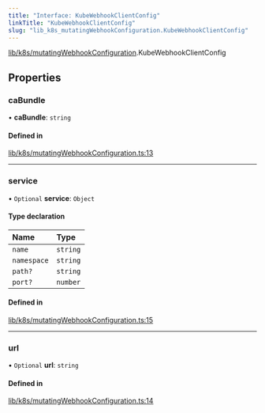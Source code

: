 ```yaml
---
title: "Interface: KubeWebhookClientConfig"
linkTitle: "KubeWebhookClientConfig"
slug: "lib_k8s_mutatingWebhookConfiguration.KubeWebhookClientConfig"
---
```


[lib/k8s/mutatingWebhookConfiguration](../modules/lib_k8s_mutatingWebhookConfiguration.md).KubeWebhookClientConfig

## Properties

### caBundle

• **caBundle**: `string`

#### Defined in

[lib/k8s/mutatingWebhookConfiguration.ts:13](https://github.com/headlamp-k8s/headlamp/blob/b0236780/frontend/src/lib/k8s/mutatingWebhookConfiguration.ts#L13)

___

### service

• `Optional` **service**: `Object`

#### Type declaration

| Name | Type |
| :------ | :------ |
| `name` | `string` |
| `namespace` | `string` |
| `path?` | `string` |
| `port?` | `number` |

#### Defined in

[lib/k8s/mutatingWebhookConfiguration.ts:15](https://github.com/headlamp-k8s/headlamp/blob/b0236780/frontend/src/lib/k8s/mutatingWebhookConfiguration.ts#L15)

___

### url

• `Optional` **url**: `string`

#### Defined in

[lib/k8s/mutatingWebhookConfiguration.ts:14](https://github.com/headlamp-k8s/headlamp/blob/b0236780/frontend/src/lib/k8s/mutatingWebhookConfiguration.ts#L14)
